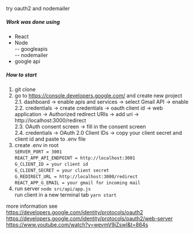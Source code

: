 try oauth2 and nodemailer

##### Work was done using
- React
- Node <br>
-- googleapis <br>
-- nodemailer <br>
- google api

##### How to start
1. git clone
2. go to https://console.developers.google.com/ and create new project <br>
2.1. dashboard -> enable apis and services -> select Gmail API -> enable <br>
2.2. credentials -> create credentials -> oauth client id -> web application ->
    Authorized redirect URIs -> add uri -> http://localhost:3000/redirect <br>
2.3. OAuth consent screen -> fill in the consent screen <br>
2.4. credentials -> OAuth 2.0 Client IDs -> copy your client secret and client id and paste to .env file
3. create .env in root  <br>
      `SERVER_PORT = 3001` <br>
      `REACT_APP_API_ENDPOINT = http://localhost:3001` <br>
      `G_CLIENT_ID = your client id` <br>
      `G_CLIENT_SECRET = your client secret` <br>
      `G_REDIRECT_URL = http://localhost:3000/redirect` <br>
      `REACT_APP_G_EMAIL = your gmail for incoming mail`
4. run server `node src/api/app.js`  <br>
	 run client in a new terminal tab `yarn start`

more information see <br>
https://developers.google.com/identity/protocols/oauth2 <br>
https://developers.google.com/identity/protocols/oauth2/web-server <br>
https://www.youtube.com/watch?v=wevmV9iZswI&t=864s